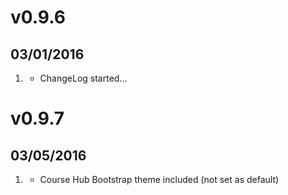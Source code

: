 # v0.9.6
## 03/01/2016

1. [](#new)
    * ChangeLog started...

# v0.9.7
## 03/05/2016

1. [](#new)
    * Course Hub Bootstrap theme included (not set as default)
